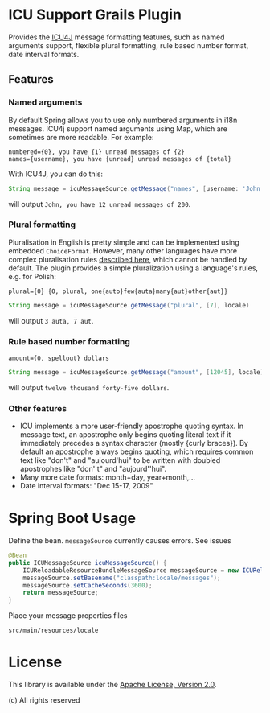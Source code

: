 # ICU Support Grails Plugin

Provides the [ICU4J](http://site.icu-project.org/) message formatting features, such as named arguments support, flexible plural formatting,
rule based number format, date interval formats.

## Features
### Named arguments
By default Spring allows you to use only numbered arguments in i18n messages. ICU4j support named arguments using Map,
which are sometimes are more readable. For example:
```
numbered={0}, you have {1} unread messages of {2}
names={username}, you have {unread} unread messages of {total}
```
With ICU4J, you can do this:
```Groovy
String message = icuMessageSource.getMessage("names", [username: 'John', unread: 12, total: 200], locale)
```
will output `John, you have 12 unread messages of 200`.
### Plural formatting
Pluralisation in English is pretty simple and can be implemented using embedded `ChoiceFormat`. However, many other
languages have more complex pluralisation rules [described here](http://unicode.org/repos/cldr-tmp/trunk/diff/supplemental/language_plural_rules.html),
which cannot be handled by default. The plugin provides a simple pluralization using a language's rules, e.g. for Polish:
```
plural={0} {0, plural, one{auto}few{auta}many{aut}other{aut}}
```
```Groovy
String message = icuMessageSource.getMessage("plural", [7], locale)
```
will output `3 auta, 7 aut`.
### Rule based number formatting
```
amount={0, spellout} dollars
```
```Groovy
String message = icuMessageSource.getMessage("amount", [12045], locale)
```
will output `twelve thousand forty-five dollars`.
### Other features
- ICU implements a more user-friendly apostrophe quoting syntax. In message text, an apostrophe only begins quoting
literal text if it immediately precedes a syntax character (mostly {curly braces}). By default an apostrophe always
begins quoting, which requires common text like "don't" and "aujourd'hui" to be written with doubled apostrophes like "don''t" and "aujourd''hui".
- Many more date formats: month+day, year+month,...
- Date interval formats: "Dec 15-17, 2009"

# Spring Boot Usage
Define the bean. `messageSource` currently causes errors. See issues
```Java
@Bean
public ICUMessageSource icuMessageSource() {
    ICUReloadableResourceBundleMessageSource messageSource = new ICUReloadableResourceBundleMessageSource();
    messageSource.setBasename("classpath:locale/messages");
    messageSource.setCacheSeconds(3600);
    return messageSource;
}
```
Place your message properties files
```
src/main/resources/locale
```


# License
This library is available under the [Apache License, Version 2.0](http://www.apache.org/licenses/LICENSE-2.0).

(c) All rights reserved